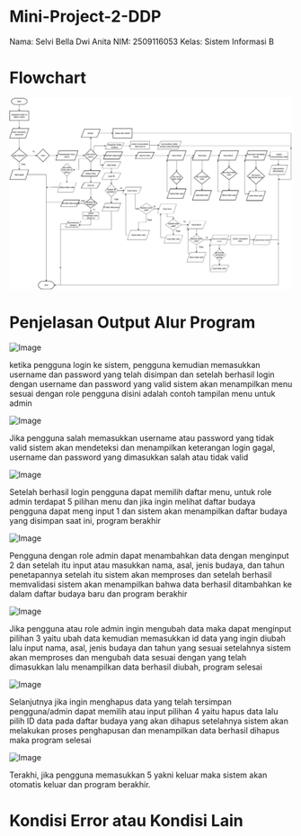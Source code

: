 # Mini-Project-2-DDP
Nama: Selvi Bella Dwi Anita NIM: 2509116053 Kelas: Sistem Informasi B
# Flowchart
![image Alt](https://github.com/SelviBella/Mini-Project-2-DDP/blob/main/flowchartminpro2.drawio.png?raw=true)

# Penjelasan Output Alur Program
![Image](https://github.com/user-attachments/assets/96363f65-53f9-4e1e-867a-c27779e23851)

ketika pengguna login ke sistem, pengguna kemudian memasukkan username dan password yang telah disimpan dan setelah berhasil login dengan username dan password yang valid sistem akan menampilkan menu sesuai dengan role pengguna disini adalah contoh tampilan menu untuk admin

![Image](https://github.com/user-attachments/assets/c60da405-89fa-4b69-a160-0914c1518cc3)

Jika pengguna salah memasukkan username atau password yang tidak valid sistem akan mendeteksi dan menampilkan keterangan login gagal, username dan password yang dimasukkan salah atau tidak valid

<img width="409" height="273" alt="Image" src="https://github.com/user-attachments/assets/50a84a67-c6f4-45c3-aa6a-dba240da249e" />

Setelah berhasil login pengguna dapat memilih daftar menu, untuk role admin terdapat 5 pilihan menu dan jika ingin melihat daftar budaya pengguna dapat meng input 1 dan sistem akan menampilkan daftar budaya yang disimpan saat ini, program berakhir

<img width="483" height="297" alt="Image" src="https://github.com/user-attachments/assets/20bd5512-17e2-4f0f-8ae9-00c92797be79" />

Pengguna dengan role admin dapat menambahkan data dengan menginput 2 dan setelah itu input atau masukkan nama, asal, jenis budaya, dan tahun penetapannya setelah itu sistem akan memproses dan setelah berhasil memvalidasi sistem akan menampilkan bahwa data berhasil ditambahkan ke dalam daftar budaya baru dan program berakhir

<img width="458" height="467" alt="Image" src="https://github.com/user-attachments/assets/c70e4530-9262-45e9-8b2c-c5afd6350b97" />

Jika pengguna atau role admin ingin mengubah data maka dapat menginput pilihan 3 yaitu ubah data kemudian memasukkan id data yang ingin diubah lalu input nama, asal, jenis budaya dan tahun yang sesuai setelahnya sistem akan memproses dan mengubah data sesuai dengan yang telah dimasukkan lalu menampilkan data berhasil diubah, program selesai

<img width="443" height="201" alt="Image" src="https://github.com/user-attachments/assets/68708df8-1d98-44a9-9807-f3c81990ead7" />

Selanjutnya jika ingin menghapus data yang telah tersimpan pengguna/admin dapat memilih atau input pilihan 4 yaitu hapus data lalu pilih ID data pada daftar budaya yang akan dihapus setelahnya sistem akan melakukan proses penghapusan dan menampilkan data berhasil dihapus maka program selesai

<img width="249" height="173" alt="Image" src="https://github.com/user-attachments/assets/69ddb970-fbcf-4bfd-9d41-b22bce952d9f" />

Terakhi, jika pengguna memasukkan 5 yakni keluar maka sistem akan otomatis keluar dan program berakhir.


# Kondisi Error atau Kondisi Lain

